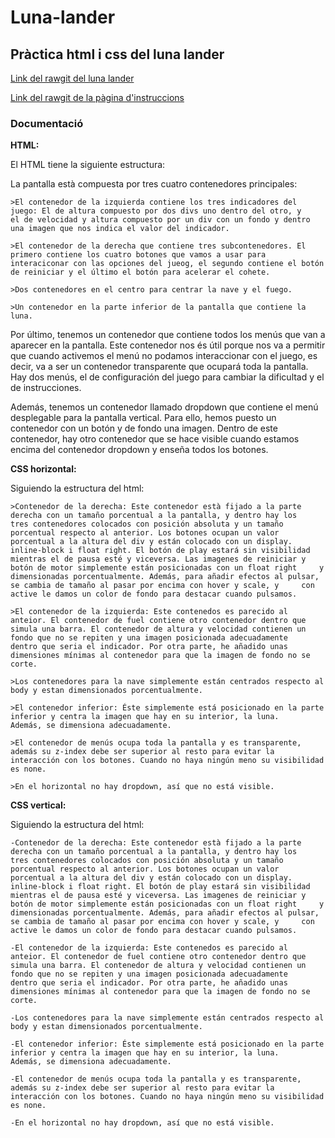 # Luna-lander
## Pràctica html i css del luna lander

[Link del rawgit del luna lander](https://rawgit.com/Marcroman181/Luna-lander/master/lunalander.html)

[Link del rawgit de la pàgina d'instruccions](https://rawgit.com/Marcroman181/Luna-lander/master/instruccions.html)

### Documentació

**HTML:**

El HTML tiene la siguiente estructura:

  La pantalla està compuesta por tres cuatro contenedores principales:
  
    >El contenedor de la izquierda contiene los tres indicadores del juego: El de altura compuesto por dos divs uno dentro del otro, y       el de velocidad y altura compuesto por un div con un fondo y dentro una imagen que nos indica el valor del indicador.
    
    >El contenedor de la derecha que contiene tres subcontenedores. El primero contiene los cuatro botones que vamos a usar para             interaciconar con las opciones del jueog, el segundo contiene el botón de reiniciar y el último el botón para acelerar el cohete. 
    
    >Dos contenedores en el centro para centrar la nave y el fuego.
    
    >Un contenedor en la parte inferior de la pantalla que contiene la luna. 
  
  Por último, tenemos un contenedor que contiene todos los menús que van a aparecer en la pantalla. Este contenedor nos és útil porque     nos va a permitir que cuando activemos el menú no podamos interaccionar con el juego, es decir, va a ser un contenedor transparente     que ocupará toda la pantalla. Hay dos menús, el de configuración del juego para cambiar la dificultad y el de instrucciones.
  
  Además, tenemos un contenedor llamado dropdown que contiene el menú desplegable para la pantalla vertical. Para ello, hemos puesto un   contenedor con un botón y de fondo una imagen. Dentro de este contenedor, hay otro contenedor que se hace visible cuando estamos         encima del contenedor dropdown y enseña todos los botones.
  

**CSS horizontal:**

Siguiendo la estructura del html:
  
    >Contenedor de la derecha: Este contenedor està fijado a la parte derecha con un tamaño porcentual a la pantalla, y dentro hay los       tres contenedores colocados con posición absoluta y un tamaño porcentual respecto al anterior. Los botones ocupan un valor               porcentual a la altura del div y están colocado con un display. inline-block i float right. El botón de play estará sin visibilidad     mientras el de pausa esté y viceversa. Las imagenes de reiniciar y botón de motor simplemente están posicionadas con un float right     y dimensionadas porcentualmente. Además, para añadir efectos al pulsar, se cambia de tamaño al pasar por encima con hover y scale, y     con active le damos un color de fondo para destacar cuando pulsamos. 
    
    >El contenedor de la izquierda: Este contenedos es parecido al anteior. El contenedor de fuel contiene otro contenedor dentro que         simula una barra. El contenedor de altura y velocidad contienen un fondo que no se repiten y una imagen posicionada adecuadamente       dentro que seria el indicador. Por otra parte, he añadido unas dimensiones mínimas al contenedor para que la imagen de fondo no se       corte.
    
    >Los contenedores para la nave simplemente están centrados respecto al body y estan dimensionados porcentualmente.
    
    >El contenedor inferior: Éste simplemente está posicionado en la parte inferior y centra la imagen que hay en su interior, la luna.       Además, se dimensiona adecuadamente. 
    
    >El contenedor de menús ocupa toda la pantalla y es transparente, además su z-index debe ser superior al resto para evitar la             interacción con los botones. Cuando no haya ningún meno su visibilidad es none. 
    
    >En el horizontal no hay dropdown, así que no está visible.
    

**CSS vertical:**
    
Siguiendo la estructura del html:
  
    -Contenedor de la derecha: Este contenedor està fijado a la parte derecha con un tamaño porcentual a la pantalla, y dentro hay los       tres contenedores colocados con posición absoluta y un tamaño porcentual respecto al anterior. Los botones ocupan un valor               porcentual a la altura del div y están colocado con un display. inline-block i float right. El botón de play estará sin visibilidad     mientras el de pausa esté y viceversa. Las imagenes de reiniciar y botón de motor simplemente están posicionadas con un float right     y dimensionadas porcentualmente. Además, para añadir efectos al pulsar, se cambia de tamaño al pasar por encima con hover y scale, y     con active le damos un color de fondo para destacar cuando pulsamos. 
    
    -El contenedor de la izquierda: Este contenedos es parecido al anteior. El contenedor de fuel contiene otro contenedor dentro que       simula una barra. El contenedor de altura y velocidad contienen un fondo que no se repiten y una imagen posicionada adecuadamente       dentro que seria el indicador. Por otra parte, he añadido unas dimensiones mínimas al contenedor para que la imagen de fondo no se       corte.
    
    -Los contenedores para la nave simplemente están centrados respecto al body y estan dimensionados porcentualmente.
    
    -El contenedor inferior: Éste simplemente está posicionado en la parte inferior y centra la imagen que hay en su interior, la luna.     Además, se dimensiona adecuadamente. 
    
    -El contenedor de menús ocupa toda la pantalla y es transparente, además su z-index debe ser superior al resto para evitar la           interacción con los botones. Cuando no haya ningún meno su visibilidad es none. 
    
    -En el horizontal no hay dropdown, así que no está visible.
    
    
    
    
    
    
